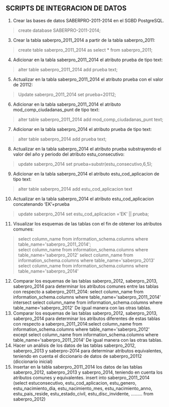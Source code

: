 ## SCRIPTS DE INTEGRACION DE DATOS
1. Crear las bases de datos SABERPRO-2011-2014 en el SGBD PostgreSQL.
>create database SABERPRO-2011-2014;
3. Crear la tabla saberpro_2011_2014 a partir de la tabla saberpro_2011: 
>create table saberpro_2011_2014 as select * from saberpro_2011;
4. Adicionar en la tabla saberpro_2011_2014 el atributo prueba de tipo text:
>alter table saberpro_2011_2014 add prueba text;
5. Actualizar en la tabla saberpro_2011_2014 el atributo prueba con el valor de 20112:
>Update saberpro_2011_2014 set prueba=20112;
6. Adicionar en la tabla saberpro_2011_2014 el atributo mod_comp_ciudadanas_punt de tipo text:
>alter table saberpro_2011_2014 add mod_comp_ciudadanas_punt text;
7. Adicionar en la tabla saberpro_2014 el atributo prueba de tipo text:
>alter table saberpro_2014 add prueba text;
8. Actualizar en la tabla saberpro_2014 el atributo prueba substrayendo el valor del año y periodo del atributo estu_consecutivo:
>update saberpro_2014 set prueba=substr(estu_consecutivo,6,5);
9. Adicionar en la tabla saberpro_2014 el atributo estu_cod_aplicacion de tipo text:
>alter table saberpro_2014 add estu_cod_aplicacion text
10. Actualizar en la tabla saberpro_2014 el atributo estu_cod_aplicacion concatenando ‘EK’+prueba
>update saberpro_2014 set estu_cod_aplicacion =’EK’ || prueba;
11. Visualizar los esquemas de las tablas con el fin de obtener los atributos comunes:
>select column_name from information_schema.columns where table_name='saberpro_2011_2014'; <br>
>select column_name from information_schema.columns where table_name='saberpro_2012'
>select column_name from information_schema.columns where table_name='saberpro_2013'
>select column_name from information_schema.columns where table_name='saberpro_2014'
12. Comparar los esquemas de las tablas saberpro_2012, saberpro_2013, 
saberpro_2014 para determinar los atributos comunes entre las tablas con respecto a 
saberpro_2011_2014:
select column_name from information_schema.columns where 
table_name='saberpro_2011_2014'
intersect
select column_name from information_schema.columns where 
table_name='saberpro_2012'
De igual manera con las otras tablas.
13. Comparar los esquemas de las tablas saberpro_2012, saberpro_2013, 
saberpro_2014 para determinar los atributos diferentes de estas tablas con respecto 
a saberpro_2011_2014:select column_name from information_schema.columns where 
table_name='saberpro_2012'
except
select column_name from information_schema.columns where 
table_name='saberpro_2011_2014'
De igual manera con las otras tablas.
14. Hacer un análisis de los datos de las tablas saberpro_2012, saberpro_2013 y 
saberpro-2014 para determinar atributos equivalentes, teniendo en cuenta el 
diccionario de datos de saberpro_20112 (diccionario inicial)
15. Insertar en la tabla saberpro_2011_2014 los datos de las tablas saberpro_2012, 
saberpro_2013 y saberpro_2014, teniendo en cuenta los atributos comunes y 
equivalentes. 
insert into saberpro_2011_2014 
(select estuconsecutivo, estu_cod_aplicacion, estu_genero, estu_nacimiento_dia,
estu_nacimiento_mes, estu_nacimiento_anno, estu_pais_reside, estu_estado_civil,
estu_disc_invidente, ……… from saberpro_2012)
